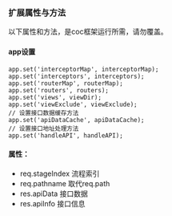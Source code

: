 ### 扩展属性与方法

以下属性和方法，是coc框架运行所需，请勿覆盖。

#### app设置
```
app.set('interceptorMap', interceptorMap);
app.set('interceptors', interceptors);
app.set('routerMap', routerMap);
app.set('routers', routers);
app.set('views', viewDir);
app.set('viewExclude', viewExclude);
// 设置接口数据缓存方法
app.set('apiDataCache', apiDataCache);
// 设置接口地址处理方法
app.set('handleAPI', handleAPI);
```

#### 属性：
* req.stageIndex 流程索引
* req.pathname 取代req.path
* res.apiData 接口数据
* res.apiInfo 接口信息
